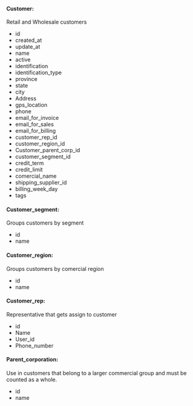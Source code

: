 #### Customer:

Retail and Wholesale customers
* id
* created_at
* update_at
* name
* active
* identification
* identification_type
* province
* state
* city
* Address
* gps_location
* phone
* email_for_invoice
* email_for_sales
* email_for_billing
* customer_rep_id
* customer_region_id
* Customer_parent_corp_id
* customer_segment_id
* credit_term
* credit_limit
* comercial_name
* shipping_supplier_id
* billing_week_day
* tags

#### Customer_segment:

Groups customers by segment
* id
* name

#### Customer_region:

Groups customers by comercial region
* id
* name

#### Customer_rep:

Representative that gets assign to customer
* id
* Name
* User_id
* Phone_number

#### Parent_corporation:

Use in customers that belong to a larger commercial group and must be counted as a whole.
* id
* name
